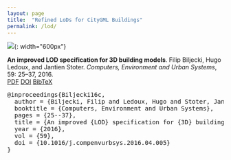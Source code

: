 ```yaml
---
layout: page
title:  "Refined LoDs for CityGML Buildings"
permalink: /lod/
---
```


![](https://camo.githubusercontent.com/8af377060c48862f4af469a91bdcd172f2fc300c/68747470733a2f2f33642e626b2e747564656c66742e6e6c2f62696c6a65636b692f636f64652f696d672f52332d726566696e65644c4f44732e706e67){: width="600px"}

<div class="filteredelement"><strong>An improved LOD specification for 3D building models</strong>. Filip Biljecki, Hugo Ledoux, and Jantien Stoter. <em>Computers, Environment and Urban Systems</em>, 59: 25&ndash;37, 2016. <br /> <a href="http://filip.biljecki.com/publications/2016_ceus_improved_lod.pdf"><i class="fa fa-file-pdf-o"></i> PDF</a> <a href="http://doi.org/10.1016/j.compenvurbsys.2016.04.005"><i class="fa fa-external-link"></i> DOI</a> <a href="#bibBiljecki16c" data-toggle="collapse"><i class="fa fa-caret-square-o-down"></i> BibTeX</a><div id="bibBiljecki16c" class="collapse" tabindex="-1"><pre class="bibtex">@inproceedings{Biljecki16c,
  author = {Biljecki, Filip and Ledoux, Hugo and Stoter, Jantien},
  booktitle = {Computers, Environment and Urban Systems},
  pages = {25--37},
  title = {An improved {LOD} specification for {3D} building models},
  year = {2016},
  vol = {59},
  doi = {10.1016/j.compenvurbsys.2016.04.005}
}</pre></div></div>

